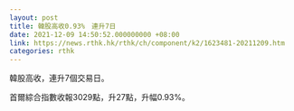 ```yaml
---
layout: post
title: 韓股高收0.93%　連升7日
date: 2021-12-09 14:50:52.000000000 +08:00
link: https://news.rthk.hk/rthk/ch/component/k2/1623481-20211209.htm
categories: rthk
---
```


韓股高收，連升7個交易日。

首爾綜合指數收報3029點，升27點，升幅0.93%。
